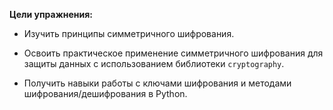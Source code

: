 **Цели упражнения:**

* Изучить принципы симметричного шифрования.

* Освоить практическое применение симметричного шифрования для защиты данных с использованием библиотеки `cryptography`.

* Получить навыки работы с ключами шифрования и методами шифрования/дешифрования в Python.
